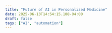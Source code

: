 ```yaml
---
title: "Future of AI in Personalized Medicine"
date: 2025-06-13T14:54:15.108-04:00
draft: false
tags: ["AI", "automation"]
---
```



